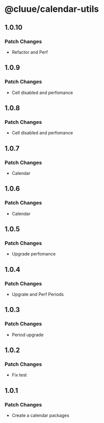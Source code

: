 # @cluue/calendar-utils

## 1.0.10

### Patch Changes

-   Refactor and Perf

## 1.0.9

### Patch Changes

-   Cell disabled and perfomance

## 1.0.8

### Patch Changes

-   Cell disabled and perfomance

## 1.0.7

### Patch Changes

-   Calendar

## 1.0.6

### Patch Changes

-   Calendar

## 1.0.5

### Patch Changes

-   Upgrade perfomance

## 1.0.4

### Patch Changes

-   Upgrate and Perf Periods

## 1.0.3

### Patch Changes

-   Period upgrade

## 1.0.2

### Patch Changes

-   Fix test

## 1.0.1

### Patch Changes

-   Create a calendar packages
